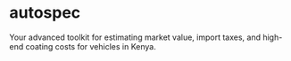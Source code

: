 # autospec
Your advanced toolkit for estimating market value, import taxes, and high-end coating costs for vehicles in Kenya.
